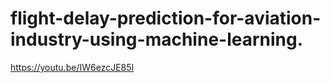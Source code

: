 # flight-delay-prediction-for-aviation-industry-using-machine-learning.
https://youtu.be/IW6ezcJE85I
